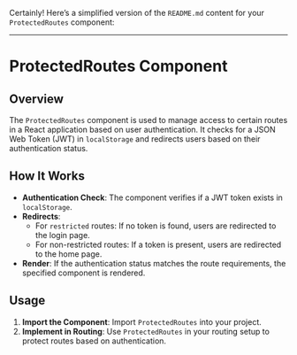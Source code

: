 Certainly! Here’s a simplified version of the `README.md` content for your `ProtectedRoutes` component:

---

# ProtectedRoutes Component

## Overview

The `ProtectedRoutes` component is used to manage access to certain routes in a React application based on user authentication. It checks for a JSON Web Token (JWT) in `localStorage` and redirects users based on their authentication status.

## How It Works

- **Authentication Check**: The component verifies if a JWT token exists in `localStorage`.
- **Redirects**:
  - For `restricted` routes: If no token is found, users are redirected to the login page.
  - For non-restricted routes: If a token is present, users are redirected to the home page.
- **Render**: If the authentication status matches the route requirements, the specified component is rendered.

## Usage

1. **Import the Component**: Import `ProtectedRoutes` into your project.
2. **Implement in Routing**: Use `ProtectedRoutes` in your routing setup to protect routes based on authentication.




